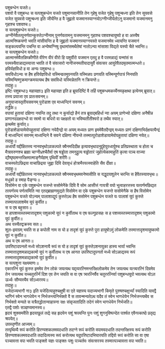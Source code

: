 
पशुबन्धेन यजते॥  
पशवो वै पशुबन्धः स यत्पशुबन्धेन यजते पशुमानसानीति तेन गृहेषु यजेत गृहेषु पशून्बध्ना इति तेन सुयवसे यजेत सुयवसे पशून्बध्ना इति जीर्यन्ति ह वै जुह्वतो यजमानस्याग्नयोऽग्नीन्जीर्यतोऽनु यजमानो यजमानमनु गृहाश्च पशवश्च॥  
स यत्पशुबन्धेन यजते॥  
अग्नीनेवैतत्पुनर्णवान्कुरुतेऽग्नीनाम् पुनर्णवतामनु यजमानमनु गृहाश्च पशवश्चायुष्यो ह वा अस्यैष आत्मनिष्क्रयणो भवति मांसीयन्ति ह वै जुह्वतो यजमानस्याग्नयस्ते यजमानमेव ध्यायन्ति यजमानं सङ्कल्पयन्ति पचन्ति वा अन्येष्वग्निषु वृथामांसमथैतेषां नातोऽन्या मांसाशा विद्यते यस्यो चैते भवन्ति॥  
स यत्पशुबन्धेन यजते॥  
आत्मानमेवैतन्निष्क्रीणीते वीरेण वीरं वीरो हि पशुर्वीरो यजमान एतदु ह वै परमन्नाद्यं यन्मांसं स परमस्यैवान्नाद्यस्यात्ता भवति तं वै संवत्सरो नानीजनमतीयादायुर्वै संवत्सर आयुरेवैतदमृतमात्मन्धत्ते॥  
हविर्यज्ञविधो ह वा अन्यः पशुबन्धः॥  
सवविधोऽन्यः स हैष हविर्यज्ञविधो यस्मिन्व्रतमुपनयति यस्मिन्नपः प्रणयति यस्मिन्पूर्णपात्रं निनयति यस्मिन्विष्णुक्रमान्क्रमयत्यथ हैष सवविधो यस्मिन्नेतानि न क्रियन्ते॥  
तदाहुः॥  
इष्टिः पशुबन्धा३ महायज्ञा३ इति महायज्ञ इति ह ब्रूयादिष्टिं वै तर्हि पशुबन्धमकर्व्येनमकृक्षथा इत्येनम् ब्रूयात्॥  
तस्य प्रयाजा एव प्रातःसवनम्॥  
अनुयाजास्तृतीयसवनम् पुरोडाश एव माध्यन्दिनं सवनम्॥  
तद्धैके॥  
वपायां हुतायां दक्षिणा नयन्ति तदु तथा न कुर्याद्यो हैनं तत्र ब्रूयाद्बहिर्धा न्वा अयम् प्राणेभ्यो दक्षिणा अनैषीन्न प्राणानददक्षदन्धो वा स्रामो वा बधिरो वा पक्षहतो वा भविष्यतीतीश्वरो ह तथैव स्यात्॥  
इत्थमेव कुर्यात्॥  
पुरोडाशेडायामेवोपहूतायां दक्षिणा नयेदैन्द्रो वा अयम् मध्यतः प्राण इममेवैतदैन्द्रम् मध्यतः प्राणं दक्षिणाभिर्दक्षयत्यैन्द्रं वै माध्यन्दिनं सवनम् माध्यन्दिने वै सवने दक्षिणा नीयन्ते तस्मात्पुरोडाशेडायामेवोपहूतायां दक्षिणा नयेत्॥  
तदाहुः॥  
अध्वर्यो यद्दीक्षितस्य नानवभृथोऽवकल्पते क्वैनमदिदीक्ष इत्यावभृथादनूद्दृंहेयुरध्वर्युश्च प्रतिप्रस्थाता च होता च मैत्रावरुणश्च ब्रह्मा चाग्नीध्रश्चैतैर्वा एष षड्ढोता तमनुद्रुत्य षड्ढोतारं जुहोत्येकामाहुतिं कृत्वा पञ्च वाज्या द्यौष्पृष्ठमन्तरिक्षमात्माङ्गैर्यज्ञम् पृथिवीं शरीरैः॥  
वाचस्पतेऽछिद्रया वाचाछिद्रया जुह्वा दिवि देवावृधं होत्रामैरयत्स्वाहेति सैव दीक्षा॥  
तदाहुः॥  
अध्वर्यो यद्दीक्षितस्य नानवभृथोऽवकल्पते क्वैनमवभृथमवनेष्यसीति स यद्धृदयशूलेन चरन्ति स हैवैतस्यावभृथः॥  
मधुको ह स्माह पैङ्ग्यः॥  
विसोमेन वा एके पशुबन्धेन यजन्ते ससोमेनैके दिवि वै सोम आसीत्तं गायत्री वयो भूत्वाहरत्तस्य यत्पर्णमछिद्यत तत्पर्णस्य पर्णत्वमिति न्वा एतद्ब्राह्मणमुद्यते विसोमेन वा एके पशुबन्धेन यजन्ते ससोमेनैके स हैष विसोमेन पशुबन्धेन यजते योऽन्यम् पालाशाद्यूपं कुरुतेऽथ हैष ससोमेन पशुबन्धेन यजते यः पालाशं यूपं कुरुते तस्मात्पालाशमेव यूपं कुर्वीत॥  
स य एष बहुसारः॥  
स हापशव्यस्तस्मात्तादृशम् पशुकामो यूपं न कुर्वीताथ य एष फल्गुप्रासहः स ह पशव्यस्तस्मात्तादृशम् पशुकामो यूपं कुर्वीत॥  
अथ यस्यैतद्वक्रस्य सतः॥  
शूल-इवाग्रम् भवति स ह कपोती नाम स यो ह तादृशं यूपं कुरुते पुरा हायुषोऽमुं लोकमेति तस्मात्तादृशमायुष्कामो यूपं न कुर्वीत॥  
अथ य एष आनतः॥  
उपरिष्टादपनतो मध्ये सोऽशनायै रूपं स यो ह तादृशं यूपं कुरुतेऽशनायुका हास्य भार्या भवन्ति तस्मात्तादृशमन्नाद्यकामो यूपं न कुर्वीताथ य एष आनत उपरिष्टादुपनतो मध्ये सोऽन्नाद्यस्य रूपं तस्मात्तादृशमन्नाद्यकामो यूपं कुर्वीत॥  
स यत्पशुना यक्ष्यमाणः॥  
एकारत्निं यूपं कुरुत इममेव तेन लोकं जयत्यथ यद्द्व्यरत्निमन्तरिक्षलोकमेव तेन जयत्यथ यत्त्र्यरत्निं दिवमेव तेन जयत्यथ यच्चतुरर्त्निं दिश एव तेन जयति स वा एष त्र्यरत्निर्वैव चतुररत्निर्वा पशुबन्धयूपो भवत्यथ योऽत ऊर्ध्वः सौम्यस्यैव सोऽध्वरस्य॥  
तदाहुः॥  
यजेदाज्यभागौ ना३ इति यजेदित्याहुश्चक्षुषी वा एते यज्ञस्य यदाज्यभागौ किमृते पुरुषश्चक्षुर्भ्यां स्यादिति यावद्वै भागिनं स्वेन भागधेयेन न निर्भजन्त्यनिर्भक्तो वै स तावन्मन्यतेऽथ यदैव तं स्वेन भागधेयेन निर्भजन्त्यथैव स निर्भक्तो मन्यते स यत्रैतद्धोतान्वाहास्ना रक्षः संसृजतादिति तदेनं स्वेन भागधेयेन निर्भजति॥  
एतद्वै पशोः सञ्ज्ञप्यमानस्य॥  
हृदयं शुक्समवैति हृदयाछूलं तद्ये सह हृदयेन पशुं श्रपयन्ति पुनः पशुं शुगनुविष्पन्देत पार्श्वत एवैनत्काष्ठे प्रतृद्य श्रपयेत्॥  
उपस्तृणीत आज्यम्॥  
तत्पृथिव्यै रूपं करोति हिरण्यशकलमवदधाति तदग्ने रूपं करोति वपामवदधाति तदन्तरिक्षस्य रूपं करोति हिरण्यशकलमवदधाति तदादित्यस्य रूपं करोत्यथ यदुपरिष्टादभिघारयति तद्दिवो रूपं करोति सा वा एषा पञ्चावत्ता वपा भवति पाङ्क्तो यज्ञः पाङ्क्तः पशुः पञ्चर्तवः संवत्सरस्य तस्मात्पञ्चावत्ता वपा भवति॥  
